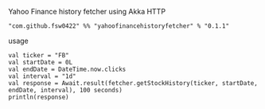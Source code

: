 Yahoo Finance history fetcher using Akka HTTP

    "com.github.fsw0422" %% "yahoofinancehistoryfetcher" % "0.1.1"

usage

    val ticker = "FB"
    val startDate = 0L
    val endDate = DateTime.now.clicks
    val interval = "1d"
    val response = Await.result(fetcher.getStockHistory(ticker, startDate, endDate, interval), 100 seconds)
    println(response)
